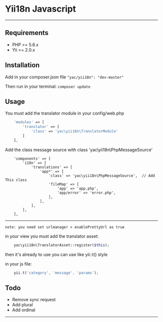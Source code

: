Yii18n Javascript
===================
----------

Requirements
------------

 - PHP >= 5.6.x
 - Yii >= 2.0.x


Installation
-------------

Add in your composer.json file
``` "yac/yii18n": "dev-master" ```

Then run in your terminal:
``` composer update ```

Usage
--------
You must add the translator module in your config/web.php

```php
    'modules' => [
        'translator' => [
            'class' => 'yac\yii18n\TranslatorModule'
        ]
    ],
```

Add the class message source with class 'yac\yii18n\PhpMessageSource'

```
    'components' => [
        'i18n' => [
            'translations' => [
                'app*' => [
                    'class' => 'yac\yii18n\PhpMessageSource',  // Add This class
                    'fileMap' => [
                        'app' => 'app.php',
                        'app/error' => 'error.php',
                    ],
                ],
            ],
        ],
    ],

```

-----------------------
``` note: you need set urlmanager > enablePrettyUrl as true ```

in your view you must add the translator asset:

```php
    yac\yii18n\TranslatorAsset::register($this);
```

then it's already to use you can use like yii::t() style

in your js file:
```javascript
    yii.t('category', 'message', 'params');
```

Todo
----
 - Remove sync request
 - Add plural
 - Add ordinal


----------
